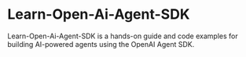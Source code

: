 # Learn-Open-Ai-Agent-SDK
Learn-Open-Ai-Agent-SDK is a hands-on guide and code examples for building AI-powered agents using the OpenAI Agent SDK.
